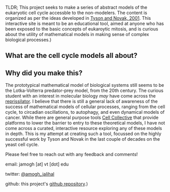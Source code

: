 TLDR; This project seeks to make a series of abstract models of the
eukaryotic cell cycle accessble to the non-modelers. The content is
organized as per the ideas developed in [Tyson and Novak,
2001](https://www.ncbi.nlm.nih.gov/pubmed/11371178).  This interactive
site is meant to be an educational tool, aimed at anyone who has been
exposed to the basic concepts of eukaroytic mitosis, and is curious
about the utility of mathematical models in making sense of complex
biological processes.)

## What are the cell cycle models all about?

## Why did you make this?
The prototypical mathematical model of biological systems still seems
to be the Lotka-Volterra predator-prey model, from the 20th
century. The curious student with an interest in molecular biology
*may* have come across the
[reprissilator](https://en.wikipedia.org/wiki/Repressilator).  I
believe that there is still a general lack of awareness of the success
of mathematical models of cellular processes, ranging from the cell
cycle, to circadian oscillations, to autophagy, and even dynamical
models of cancer.  While there are general purpose tools [Cell
Collective](https://cellcollective.org/#) that provide platforms to
lower the barrier to entry to these theoretical models, I have not
come across a curated, interactive resource exploring any of these
models in depth. This is my attempt at creating such a tool, focussed
on the highly successful work by Tyson and Novak in the last couple of
decades on the yeast cell cycle.

Please feel free to reach out with any feedback and comments!

email: jamogh [at] vt [dot] edu

twitter: [@amogh_jalihal](https://twitter.com/amogh_jalihal)

github: this project's [github repository](https://github.com/amoghpj/cell-cycle-models).)
